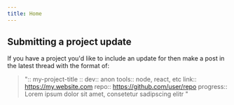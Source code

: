 ```yaml
---
title: Home
---
```


## Submitting a project update

If you have a project you'd like to include an update for then make a post in the latest thread with the format of:

>   ":: my-project-title ::
    dev:: anon
    tools:: node, react, etc
    link:: https://my.website.com
    repo:: https://github.com/user/repo
    progress:: Lorem ipsum dolor sit amet, consetetur sadipscing elitr
    "
